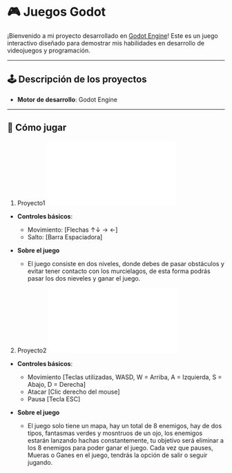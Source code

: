 # 🎮 Juegos Godot

¡Bienvenido a mi proyecto desarrollado en [Godot Engine](https://godotengine.org/)! Este es un juego interactivo diseñado para demostrar mis habilidades en desarrollo de videojuegos y programación.

---

## 🕹️ Descripción de los proyectos

- **Motor de desarrollo**: Godot Engine

---

## 🚀 Cómo jugar

1. Proyecto1
  ![Proyecto1](/Proyecto1/Clase2_Entregable.rar)

- **Controles básicos**:
  - Movimiento: [Flechas ↑↓ → ←]
  - Salto: [Barra Espaciadora]

- **Sobre el juego**
  - El juego consiste en dos niveles, donde debes de pasar obstáculos y evitar tener contacto con los murcielagos, de esta forma podrás pasar los dos nieveles y ganar el juego.

2. Proyecto2
  ![Proyecto2](/Proyecto2/RPG_Juan_Manuel_Morales_Garcia.rar)

- **Controles básicos**:
  - Movimiento [Teclas utilizadas, WASD, W = Arriba, A = Izquierda, S = Abajo, D = Derecha]
  - Atacar [Clic derecho del mouse]
  - Pausa [Tecla ESC]

- **Sobre el juego**
  - El juego solo tiene un mapa, hay un total de 8 enemigos, hay de dos tipos, fantasmas verdes y mosntruos de un ojo, los enemigos estarán lanzando hachas constantemente, tu objetivo será eliminar a los 8 enemigos para poder ganar el juego. Cada vez que pauses, Mueras o Ganes en el juego, tendrás la opción de salir o seguir jugando.
